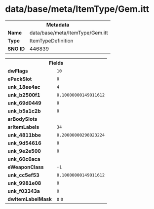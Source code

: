 <h1>data/base/meta/ItemType/Gem.itt</h1><table><tr><th colspan="100%">Metadata</th></tr><tr><td><b>Name</b></td><td>data/base/meta/ItemType/Gem.itt</td></tr><tr><td><b>Type</b></td><td>ItemTypeDefinition</td></tr><tr><td><b>SNO ID</b></td><td>446839</td></tr></table>

<table><tr><th colspan="100%">Fields</th></tr><tr><td><b>dwFlags</b></td><td><code>10</code></td></tr><tr><td><b>ePackSlot</b></td><td><code>0</code></td></tr><tr><td><b>unk_18ee4ac</b></td><td><code>4</code></td></tr><tr><td><b>unk_b2500f1</b></td><td><code>0.10000000149011612</code></td></tr><tr><td><b>unk_69d0449</b></td><td><code>0</code></td></tr><tr><td><b>unk_b5a1c2b</b></td><td><code>0</code></td></tr><tr><td><b>arBodySlots</b></td><td></td></tr><tr><td><b>arItemLabels</b></td><td><code>34</code>
</td></tr><tr><td><b>unk_4811bbe</b></td><td><code>0.20000000298023224</code></td></tr><tr><td><b>unk_9d54616</b></td><td><code>0</code></td></tr><tr><td><b>unk_9e2e500</b></td><td><code>0</code></td></tr><tr><td><b>unk_60c6aca</b></td><td></td></tr><tr><td><b>eWeaponClass</b></td><td><code>-1</code></td></tr><tr><td><b>unk_cc5ef53</b></td><td><code>0.10000000149011612</code></td></tr><tr><td><b>unk_9981e08</b></td><td><code>0</code></td></tr><tr><td><b>unk_f03343a</b></td><td><code>0</code></td></tr><tr><td><b>dwItemLabelMask</b></td><td><code>0</code>
<code>0</code>
</td></tr></table>

